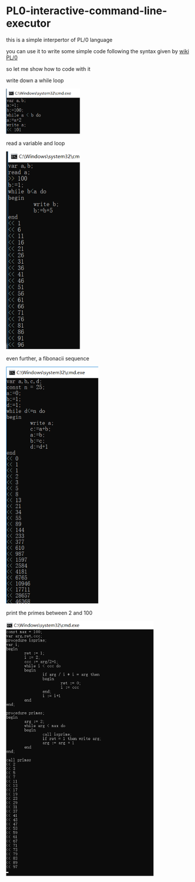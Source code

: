 # PL0-interactive-command-line-executor

this is a simple interpertor of PL/0 language

you can use it to write some simple code following the syntax given by [wiki PL/0](https://en.wikipedia.org/wiki/PL/0)

so let me show how to code with it 

write down a while loop

<img src='./imgs/while.png' width='200px'>

read a variable and loop

<img src='./imgs/read.png' width='200px'>

even further, a fibonacii sequence 

<img src='./imgs/fibonacii.png' width='250px'>

print the primes between 2 and 100

<img src='./imgs/primes.png' width='400px'>

